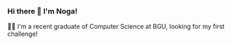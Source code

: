 ### Hi there 👋 I'm Noga!

👩‍💻 I'm a recent graduate of Computer Science at BGU, looking for my first challenge!

